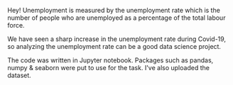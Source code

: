 Hey! 
Unemployment is measured by the unemployment rate which is the number of people who are unemployed as a percentage of the total labour force. 

We have seen a sharp increase in the unemployment rate during Covid-19, so analyzing the unemployment rate can be a good data science project. 

The code was written in Jupyter notebook.
Packages such as pandas, numpy & seaborn were put to use for the task. 
I've also uploaded the dataset.
